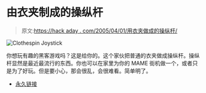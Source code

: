 # 由衣夹制成的操纵杆

> 原文:[https://hack aday . com/2005/04/01/用衣夹做成的操纵杆/](https://hackaday.com/2005/04/01/joysticks-made-from-clothespins/)

![Clothespin Joystick](img/ec601198ee5f69e182fc16b9d6892ee6.png)

你想玩有趣的黑客游戏吗？这是给你的。这个家伙把普通的衣夹做成操纵杆。操纵杆显然是最近最流行的东西。你也可以在家里为你的 MAME 街机做一个，或者只是为了好玩。但是要小心，那会很乱，会很难看。简单明了。

*   [永久链接](http://www.ugiansky.com/trashcade/chopjoystick.htm)